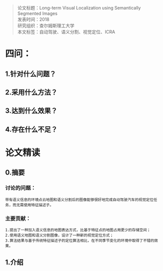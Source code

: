 >论文标题：Long-term Visual Localization using Semantically Segmented Images  
发表时间：2018  
研究组织：查尔姆斯理工大学  
本文标签：自动驾驶、语义分割、视觉定位、ICRA


# 四问：
## 1.针对什么问题？ 

## 2.采用什么方法？  

## 3.达到什么效果？  

## 4.存在什么不足？



# 论文精读
## 0.摘要
### 讨论的问题：
    带有语义信息的环境点云地图和语义分割后的图像能够很好地完成自动驾驶汽车的视觉定位任务，而无需使用特征描述子。

### 主要贡献：
    1.提出了一种加入语义信息的地图表达方式，比基于特征点的地图占用更少的存储空间；
    2.使用语义地图和语义分割图像，设计了一种新的视觉定位方式；
    3.算法结果与基于传统特征描述子的定位算法相比，在不同季节变化的环境中取得了不错的效果。

## 1.介绍
